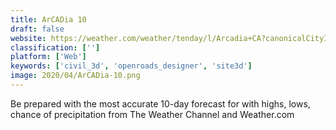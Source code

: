 ```yaml
---
title: ArCADia 10
draft: false 
website: https://weather.com/weather/tenday/l/Arcadia+CA?canonicalCityId=d15d4400f8870196d2353ab01e752c6bbe92be18c60024b16e0117813ebd4bbb
classification: ['']
platform: ['Web']
keywords: ['civil_3d', 'openroads_designer', 'site3d']
image: 2020/04/ArCADia-10.png
---
```

Be prepared with the most accurate 10-day forecast for  with highs, lows, chance of precipitation from The Weather Channel and Weather.com